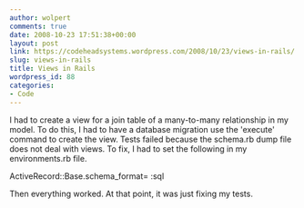 ```yaml
---
author: wolpert
comments: true
date: 2008-10-23 17:51:38+00:00
layout: post
link: https://codeheadsystems.wordpress.com/2008/10/23/views-in-rails/
slug: views-in-rails
title: Views in Rails
wordpress_id: 88
categories:
- Code
---
```


I had to create a view for a join table of a many-to-many relationship in my model. To do this, I had to have a database migration use the 'execute' command to create the view. Tests failed because the schema.rb dump file does not deal with views. To fix, I had to set the following in my environments.rb file.


ActiveRecord::Base.schema_format= :sql



Then everything worked. At that point, it was just fixing my tests.
